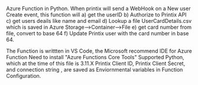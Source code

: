 Azure Function in Python. 
When printix will send a WebHook on a New user Create event, this function will 
a) get the userID 
b) Authorize to Printix API 
c) get users deails like name and email 
d) Lookup a file UserCardDetails.csv which is saved in Azure Storage-->Container-->File 
e) get card number from file, convert to base 64 
f) Update Printix user with the card number in base 64.

The Function is writtten in VS Code, the Microsoft recommend IDE for Azure Function Need to install "Azure Functions Core Tools" 
Supported Python, which at the time of this file is 3.11.X 
Printix Client ID, Printix Client Secret, and connection string , are saved as Enviornmental variables in Function Configuration.
